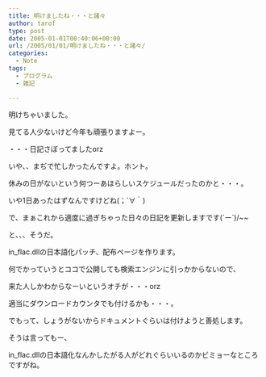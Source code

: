 ```yaml
---
title: 明けましたね・・・と諸々
author: tarof
type: post
date: 2005-01-01T00:40:06+00:00
url: /2005/01/01/明けましたね・・・と諸々/
categories:
  - Note
tags:
  - プログラム
  - 雑記

---
```

明けちゃいました。
  
見てる人少ないけど今年も頑張りますよー。

・・・日記さぼってましたorz
  
いや、、まぢで忙しかったんですよ。ホント。
  
休みの日がないという何つーあほらしいスケジュールだったのかと・・・。
  
いや1日あったはずなんですけどね(；´∀｀)

で、まぁこれから適度に過ぎちゃった日々の日記を更新しますです(´ー\`)/~~

と、、、そうだ。
  
in_flac.dllの日本語化パッチ、配布ページを作ります。
  
何でかっていうとココで公開しても検索エンジンに引っかからないので、
  
来た人しかわからなーいというオチが・・・orz

適当にダウンロードカウンタでも付けるかも・・・。
  
でもって、しょうがないからドキュメントぐらいは付けようと善処します。

そうは言ってもー、
  
in_flac.dllの日本語化なんかしたがる人がどれぐらいいるのかビミョーなところですがね。